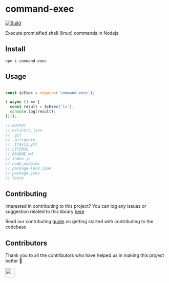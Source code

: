 # command-exec

[![Build](https://img.shields.io/travis/com/arshadkazmi42/command-exec.svg)](https://travis-ci.com/arshadkazmi42/command-exec/)

Execute promisified shell (linux) commands in Nodejs

## Install

```
npm i command-exec
```

## Usage

```javascript

const $cExec = require('command-exec');

( async () => {
  const result = $cExec('ls');
  console.log(result);
})();

// OUTPUT
// eslintrc.json
// .git
// .gitignore
// .travis.yml
// LICENSE
// README.md
// index.js
// node_modules
// package-lock.json
// package.json
// tests

```

## Contributing

Interested in contributing to this project?
You can log any issues or suggestion related to this library [here](https://github.com/arshadkazmi42/command-exec/issues/new)

Read our contributing [guide](CONTRIBUTING.md) on getting started with contributing to the codebase

## Contributors

Thank you to all the contributors who have helped us in making this project better :raised_hands:

<a href="https://github.com/arshadkazmi42"><img src="https://github.com/arshadkazmi42.png" width="30" /></a>
